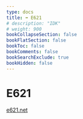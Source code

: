 ```yaml
---
type: docs
title: ➡️ E621
# description: "IDK"
# weight: 900
bookCollapseSection: false
bookFlatSection: false
bookToc: false
bookComments: false
bookSearchExclude: true
bookHidden: false
---
```


# E621

[e621.net](https://e621.net?nt)
